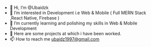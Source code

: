 - 👋 Hi, I’m @Ubaidzk 
- 👀 I’m interested in Development i.e Web & Mobile ( Full MERN Stack ,React Native, Firebase )
- 🌱 I’m currently learning and polishing my skills in Web & Mobile Development
- 💞️ Here are some projects at which i have been worked.
- 📫 How to reach me ubaidz1997@gmail.com

